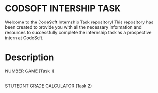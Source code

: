 # CODSOFT INTERSHIP TASK 
Welcome to the CodeSoft Internship Task repository! This repository has been created to provide you with all the necessary information and resources to successfully complete the internship task as a prospective intern at CodeSoft.

# Description
  NUMBER GAME (Task 1)<br> <br>
    
  STUTEDNT GRADE CALCULATOR (Task 2) <br> <br>
   


